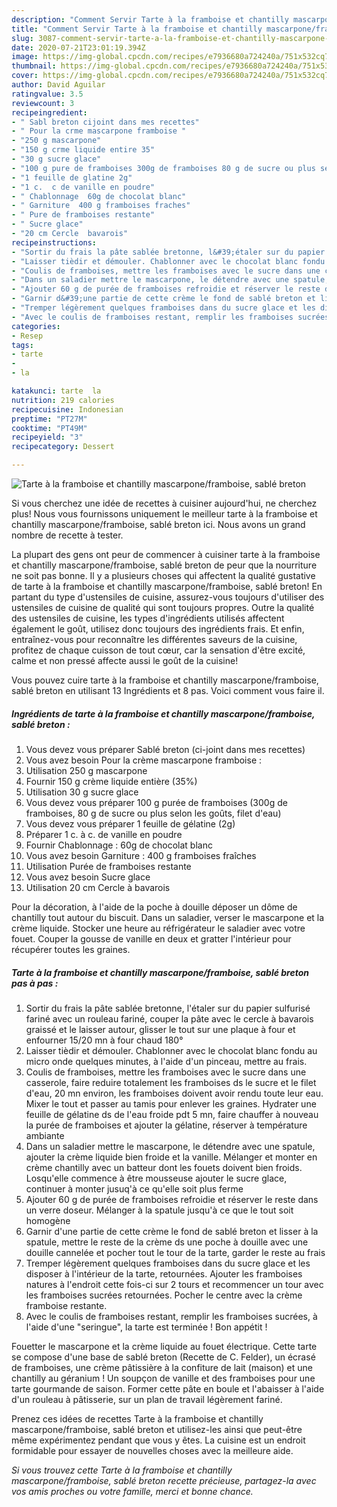 ```yaml
---
description: "Comment Servir Tarte à la framboise et chantilly mascarpone/framboise, sablé breton"
title: "Comment Servir Tarte à la framboise et chantilly mascarpone/framboise, sablé breton"
slug: 3087-comment-servir-tarte-a-la-framboise-et-chantilly-mascarpone-framboise-sable-breton
date: 2020-07-21T23:01:19.394Z
image: https://img-global.cpcdn.com/recipes/e7936680a724240a/751x532cq70/tarte-a-la-framboise-et-chantilly-mascarponeframboise-sable-breton-photo-principale-de-la-recette.jpg
thumbnail: https://img-global.cpcdn.com/recipes/e7936680a724240a/751x532cq70/tarte-a-la-framboise-et-chantilly-mascarponeframboise-sable-breton-photo-principale-de-la-recette.jpg
cover: https://img-global.cpcdn.com/recipes/e7936680a724240a/751x532cq70/tarte-a-la-framboise-et-chantilly-mascarponeframboise-sable-breton-photo-principale-de-la-recette.jpg
author: David Aguilar
ratingvalue: 3.5
reviewcount: 3
recipeingredient:
- " Sabl breton cijoint dans mes recettes"
- " Pour la crme mascarpone framboise "
- "250 g mascarpone"
- "150 g crme liquide entire 35"
- "30 g sucre glace"
- "100 g pure de framboises 300g de framboises 80 g de sucre ou plus selon les gots filet deau"
- "1 feuille de glatine 2g"
- "1 c.  c de vanille en poudre"
- " Chablonnage  60g de chocolat blanc"
- " Garniture  400 g framboises fraches"
- " Pure de framboises restante"
- " Sucre glace"
- "20 cm Cercle  bavarois"
recipeinstructions:
- "Sortir du frais la pâte sablée bretonne, l&#39;étaler sur du papier sulfurisé fariné avec un rouleau fariné, couper la pâte avec le cercle à bavarois graissé et le laisser autour, glisser le tout sur une plaque à four et enfourner 15/20 mn à four chaud 180°"
- "Laisser tièdir et démouler. Chablonner avec le chocolat blanc fondu au micro onde quelques minutes, à l&#39;aide d&#39;un pinceau, mettre au frais."
- "Coulis de framboises, mettre les framboises avec le sucre dans une casserole, faire reduire totalement les framboises ds le sucre et le filet d&#39;eau, 20 mn environ, les framboises doivent avoir rendu toute leur eau. Mixer le tout et passer au tamis pour enlever les graines. Hydrater une feuille de gélatine ds de l&#39;eau froide pdt 5 mn, faire chauffer à nouveau la purée de framboises et ajouter la gélatine, réserver à température ambiante"
- "Dans un saladier mettre le mascarpone, le détendre avec une spatule, ajouter la crème liquide bien froide et la vanille. Mélanger et monter en crème chantilly avec un batteur dont les fouets doivent bien froids. Losqu&#39;elle commence à être mousseuse ajouter le sucre glace, continuer à monter jusuq&#39;à ce qu&#39;elle soit plus ferme"
- "Ajouter 60 g de purée de framboises refroidie et réserver le reste dans un verre doseur. Mélanger à la spatule jusqu&#39;à ce que le tout soit homogène"
- "Garnir d&#39;une partie de cette crème le fond de sablé breton et lisser à la spatule, mettre le reste de la crème ds une poche à douille avec une douille cannelée et pocher tout le tour de la tarte, garder le reste au frais"
- "Tremper légèrement quelques framboises dans du sucre glace et les disposer à l&#39;intérieur de la tarte, retournées. Ajouter les framboises natures à l&#39;endroit cette fois-ci sur 2 tours et recommencer un tour avec les framboises sucrées retournées. Pocher le centre avec la crème framboise restante."
- "Avec le coulis de framboises restant, remplir les framboises sucrées, à l&#39;aide d&#39;une &#34;seringue&#34;, la tarte est terminée ! Bon appétit !"
categories:
- Resep
tags:
- tarte
- 
- la

katakunci: tarte  la 
nutrition: 219 calories
recipecuisine: Indonesian
preptime: "PT27M"
cooktime: "PT49M"
recipeyield: "3"
recipecategory: Dessert

---
```



![Tarte à la framboise et chantilly mascarpone/framboise, sablé breton](https://img-global.cpcdn.com/recipes/e7936680a724240a/751x532cq70/tarte-a-la-framboise-et-chantilly-mascarponeframboise-sable-breton-photo-principale-de-la-recette.jpg)

Si vous cherchez une idée de recettes à cuisiner aujourd'hui, ne cherchez plus! Nous vous fournissons uniquement le meilleur tarte à la framboise et chantilly mascarpone/framboise, sablé breton ici. Nous avons un grand nombre de recette à tester.

La plupart des gens ont peur de commencer à cuisiner tarte à la framboise et chantilly mascarpone/framboise, sablé breton de peur que la nourriture ne soit pas bonne. Il y a plusieurs choses qui affectent la qualité gustative de tarte à la framboise et chantilly mascarpone/framboise, sablé breton! En partant du type d'ustensiles de cuisine, assurez-vous toujours d'utiliser des ustensiles de cuisine de qualité qui sont toujours propres. Outre la qualité des ustensiles de cuisine, les types d'ingrédients utilisés affectent également le goût, utilisez donc toujours des ingrédients frais. Et enfin, entraînez-vous pour reconnaître les différentes saveurs de la cuisine, profitez de chaque cuisson de tout cœur, car la sensation d'être excité, calme et non pressé affecte aussi le goût de la cuisine!

<!--inarticleads1-->

Vous pouvez cuire tarte à la framboise et chantilly mascarpone/framboise, sablé breton en utilisant 13 Ingrédients et 8 pas. Voici comment vous faire il.

##### Ingrédients de tarte à la framboise et chantilly mascarpone/framboise, sablé breton :

1. Vous devez vous préparer  Sablé breton (ci-joint dans mes recettes)
1. Vous avez besoin  Pour la crème mascarpone framboise :
1. Utilisation 250 g mascarpone
1. Fournir 150 g crème liquide entière (35%)
1. Utilisation 30 g sucre glace
1. Vous devez vous préparer 100 g purée de framboises (300g de framboises, 80 g de sucre ou plus selon les goûts, filet d&#39;eau)
1. Vous devez vous préparer 1 feuille de gélatine (2g)
1. Préparer 1 c. à c. de vanille en poudre
1. Fournir  Chablonnage : 60g de chocolat blanc
1. Vous avez besoin  Garniture : 400 g framboises fraîches
1. Utilisation  Purée de framboises restante
1. Vous avez besoin  Sucre glace
1. Utilisation 20 cm Cercle à bavarois


Pour la décoration, à l&#39;aide de la poche à douille déposer un dôme de chantilly tout autour du biscuit. Dans un saladier, verser le mascarpone et la crème liquide. Stocker une heure au réfrigérateur le saladier avec votre fouet. Couper la gousse de vanille en deux et gratter l&#39;intérieur pour récupérer toutes les graines. 

<!--inarticleads2-->

##### Tarte à la framboise et chantilly mascarpone/framboise, sablé breton pas à pas :

1. Sortir du frais la pâte sablée bretonne, l&#39;étaler sur du papier sulfurisé fariné avec un rouleau fariné, couper la pâte avec le cercle à bavarois graissé et le laisser autour, glisser le tout sur une plaque à four et enfourner 15/20 mn à four chaud 180°
1. Laisser tièdir et démouler. Chablonner avec le chocolat blanc fondu au micro onde quelques minutes, à l&#39;aide d&#39;un pinceau, mettre au frais.
1. Coulis de framboises, mettre les framboises avec le sucre dans une casserole, faire reduire totalement les framboises ds le sucre et le filet d&#39;eau, 20 mn environ, les framboises doivent avoir rendu toute leur eau. Mixer le tout et passer au tamis pour enlever les graines. Hydrater une feuille de gélatine ds de l&#39;eau froide pdt 5 mn, faire chauffer à nouveau la purée de framboises et ajouter la gélatine, réserver à température ambiante
1. Dans un saladier mettre le mascarpone, le détendre avec une spatule, ajouter la crème liquide bien froide et la vanille. Mélanger et monter en crème chantilly avec un batteur dont les fouets doivent bien froids. Losqu&#39;elle commence à être mousseuse ajouter le sucre glace, continuer à monter jusuq&#39;à ce qu&#39;elle soit plus ferme
1. Ajouter 60 g de purée de framboises refroidie et réserver le reste dans un verre doseur. Mélanger à la spatule jusqu&#39;à ce que le tout soit homogène
1. Garnir d&#39;une partie de cette crème le fond de sablé breton et lisser à la spatule, mettre le reste de la crème ds une poche à douille avec une douille cannelée et pocher tout le tour de la tarte, garder le reste au frais
1. Tremper légèrement quelques framboises dans du sucre glace et les disposer à l&#39;intérieur de la tarte, retournées. Ajouter les framboises natures à l&#39;endroit cette fois-ci sur 2 tours et recommencer un tour avec les framboises sucrées retournées. Pocher le centre avec la crème framboise restante.
1. Avec le coulis de framboises restant, remplir les framboises sucrées, à l&#39;aide d&#39;une &#34;seringue&#34;, la tarte est terminée ! Bon appétit !


Fouetter le mascarpone et la crème liquide au fouet électrique. Cette tarte se compose d&#39;une base de sablé breton (Recette de C. Felder), un écrasé de framboises, une crème pâtissière à la confiture de lait (maison) et une chantilly au géranium ! Un soupçon de vanille et des framboises pour une tarte gourmande de saison. Former cette pâte en boule et l&#39;abaisser à l&#39;aide d&#39;un rouleau à pâtisserie, sur un plan de travail légèrement fariné. 

<!--inarticleads1-->

<p>
Prenez ces idées de recettes Tarte à la framboise et chantilly mascarpone/framboise, sablé breton et utilisez-les ainsi que peut-être même expérimentez pendant que vous y êtes. La cuisine est un endroit formidable pour essayer de nouvelles choses avec la meilleure aide.
</p>

<p>
<i>Si vous trouvez cette Tarte à la framboise et chantilly mascarpone/framboise, sablé breton recette précieuse, partagez-la avec vos amis proches ou votre famille, merci et bonne chance.</i>
</p>
